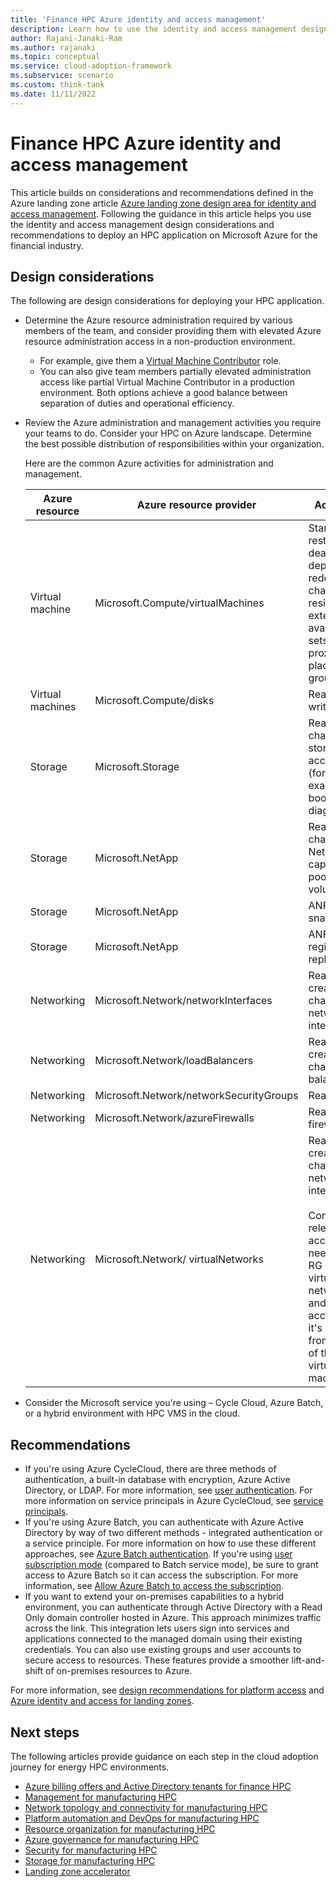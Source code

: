 ```yaml
---
title: 'Finance HPC Azure identity and access management'
description: Learn how to use the identity and access management design considerations and recommendations to deploy an HPC application on Microsoft Azure for the financial industry.
author: Rajani-Janaki-Ram
ms.author: rajanaki
ms.topic: conceptual
ms.service: cloud-adoption-framework
ms.subservice: scenario
ms.custom: think-tank
ms.date: 11/11/2022
---
```


# Finance HPC Azure identity and access management

This article builds on considerations and recommendations defined in the Azure landing zone article [Azure landing zone design area for identity and access management](../../../ready/landing-zone/design-area/identity-access.md). Following the guidance in this article helps you use the identity and access management design considerations and recommendations to deploy an HPC application on Microsoft Azure for the financial industry.

## Design considerations

The following are design considerations for deploying your HPC application.

 - Determine the Azure resource administration required by various members of the team, and consider providing them with elevated Azure resource administration access in a non-production environment.
    - For example, give them a [Virtual Machine Contributor](/azure/role-based-access-control/built-in-roles#virtual-machine-contributor) role.
    - You can also give team members partially elevated administration access like partial Virtual Machine Contributor in a production environment. Both options achieve a good balance between separation of duties and operational efficiency.
 - Review the Azure administration and management activities you require your teams to do. Consider your HPC on Azure landscape. Determine the best possible distribution of responsibilities within your organization.

    Here are the common Azure activities for administration and management.

    | Azure resource | Azure resource provider | Activities |
    |--|--|--|
    | Virtual machine | Microsoft.Compute/virtualMachines | Start, stop, restart, deallocate, deploy, redeploy, change, resize, extensions, availability sets, proximity placement groups |
    | Virtual machines | Microsoft.Compute/disks | Read and write to disk |
    | Storage | Microsoft.Storage | Read, change on storage accounts (for example, boot diagnostics) |
    | Storage | Microsoft.NetApp | Read, change on NetApp capacity pools and volumes |
    | Storage | Microsoft.NetApp | ANF snapshots |
    | Storage | Microsoft.NetApp | ANF Cross-region replication |
    | Networking | Microsoft.Network/networkInterfaces | Read, create, change network interfaces |
    | Networking | Microsoft.Network/loadBalancers | Read, create, change load balancers |
    | Networking | Microsoft.Network/networkSecurityGroups | Read NSG |
    | Networking | Microsoft.Network/azureFirewalls | Read firewall |
    | Networking | Microsoft.Network/ virtualNetworks | Read, create, change network interfaces <br><br> Consider relevant access needed for RG of the virtual network and related access if it's different from the RG of the virtual machines |

 - Consider the Microsoft service you're using – Cycle Cloud, Azure Batch, or a hybrid environment with HPC VMS in the cloud.

## Recommendations

 - If you're using Azure CycleCloud, there are three methods of authentication, a built-in database with encryption, Azure Active Directory, or LDAP. For more information, see [user authentication](/azure/cyclecloud/how-to/user-authentication). For more information on service principals in Azure CycleCloud, see [service principals](/azure/cyclecloud/how-to/service-principals?view=cyclecloud-8&preserve-view=true).
 - If you're using Azure Batch, you can authenticate with Azure Active Directory by way of two different methods - integrated authentication or a service principle. For more information on how to use these different approaches, see [Azure Batch authentication](/azure/batch/batch-aad-auth). If you're using [user subscription mode](/azure/batch/best-practices#pool-configuration-and-naming) (compared to Batch service mode), be sure to grant access to Azure Batch so it can access the subscription. For more information, see [Allow Azure Batch to access the subscription](/azure/batch/batch-account-create-portal#allow-azure-batch-to-access-the-subscription-one-time-operation).
 - If you want to extend your on-premises capabilities to a hybrid environment, you can authenticate through Active Directory with a Read Only domain controller hosted in Azure. This approach minimizes traffic across the link. This integration lets users sign into services and applications connected to the managed domain using their existing credentials. You can also use existing groups and user accounts to secure access to resources. These features provide a smoother lift-and-shift of on-premises resources to Azure.

For more information, see [design recommendations for platform access](../../../ready/landing-zone/design-area/identity-access-platform-access.md#design-recommendations-for-platform-access) and [Azure identity and access for landing zones](../../../ready/landing-zone/design-area/identity-access-landing-zones.md).

## Next steps

The following articles provide guidance on each step in the cloud adoption journey for energy HPC environments.

- [Azure billing offers and Active Directory tenants for finance HPC](./azure-billing-active-directory-tenant.md)
- [Management for manufacturing HPC](./management.md)
- [Network topology and connectivity for manufacturing HPC](./network-topology-connectivity.md)
- [Platform automation and DevOps for manufacturing HPC](./platform-automation-devops.md)
- [Resource organization for manufacturing HPC](./resource-organization.md)
- [Azure governance for manufacturing HPC](./security-governance-compliance.md)
- [Security for manufacturing HPC](./security.md)
- [Storage for manufacturing HPC](./storage.md)
- [Landing zone accelerator](../azure-hpc-landing-zone-accelerator.md)